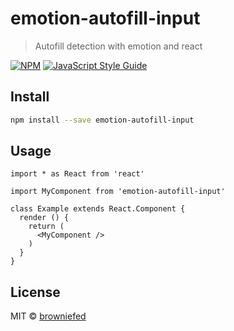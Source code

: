 # emotion-autofill-input

> Autofill detection with emotion and react

[![NPM](https://img.shields.io/npm/v/emotion-autofill-input.svg)](https://www.npmjs.com/package/emotion-autofill-input) [![JavaScript Style Guide](https://img.shields.io/badge/code_style-standard-brightgreen.svg)](https://standardjs.com)

## Install

```bash
npm install --save emotion-autofill-input
```

## Usage

```tsx
import * as React from 'react'

import MyComponent from 'emotion-autofill-input'

class Example extends React.Component {
  render () {
    return (
      <MyComponent />
    )
  }
}
```

## License

MIT © [browniefed](https://github.com/browniefed)
